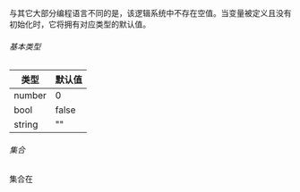 与其它大部分编程语言不同的是，该逻辑系统中不存在空值。当变量被定义且没有初始化时，它将拥有对应类型的默认值。

###### 基本类型

| 类型   | 默认值 |
| ------ | ------ |
| number | 0      |
| bool   | false  |
| string | ""     |

###### 集合

集合在

